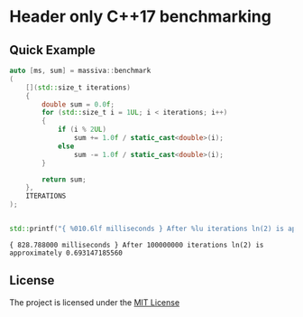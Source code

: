 
# Header only C++17 benchmarking

## Quick Example

```cpp
auto [ms, sum] = massiva::benchmark
(
    [](std::size_t iterations)
    {
        double sum = 0.0f;
        for (std::size_t i = 1UL; i < iterations; i++)
        {
            if (i % 2UL)
                sum += 1.0f / static_cast<double>(i);
            else
                sum -= 1.0f / static_cast<double>(i);
        }

        return sum;
    },
    ITERATIONS
);


std::printf("{ %010.6lf milliseconds } After %lu iterations ln(2) is approximately %.12lf\n", ms, ITERATIONS, sum);
```

    { 828.788000 milliseconds } After 100000000 iterations ln(2) is approximately 0.693147185560

## License

The project is licensed under the [MIT License](https://opensource.org/licenses/MIT)

